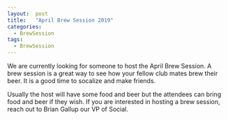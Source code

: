 ```yaml
---
layout:  post
title:   "April Brew Session 2019"
categories:
  - BrewSession
tags:
  - BrewSession
---
```

 
We are currently looking for someone to host the April Brew Session. A brew session is a great way to see how your fellow
club mates brew their beer. It is a good time to socalize and make friends. 

Usually the host will have some food and beer but the attendees can bring food and beer if they wish. If you are interested in hosting a brew session, reach out to Brian Gallup our VP of Social. 
